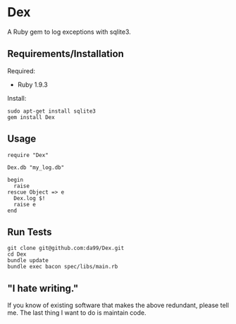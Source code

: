 
Dex
================

A Ruby gem to log exceptions with sqlite3.

Requirements/Installation
------------

Required:

* Ruby 1.9.3

Install:

    sudo apt-get install sqlite3
    gem install Dex

Usage
------

    require "Dex"
    
    Dex.db "my_log.db"

    begin
      raise
    rescue Object => e
      Dex.log $!
      raise e
    end


Run Tests
---------

    git clone git@github.com:da99/Dex.git
    cd Dex
    bundle update
    bundle exec bacon spec/libs/main.rb

"I hate writing."
-----------------------------

If you know of existing software that makes the above redundant,
please tell me. The last thing I want to do is maintain code.

